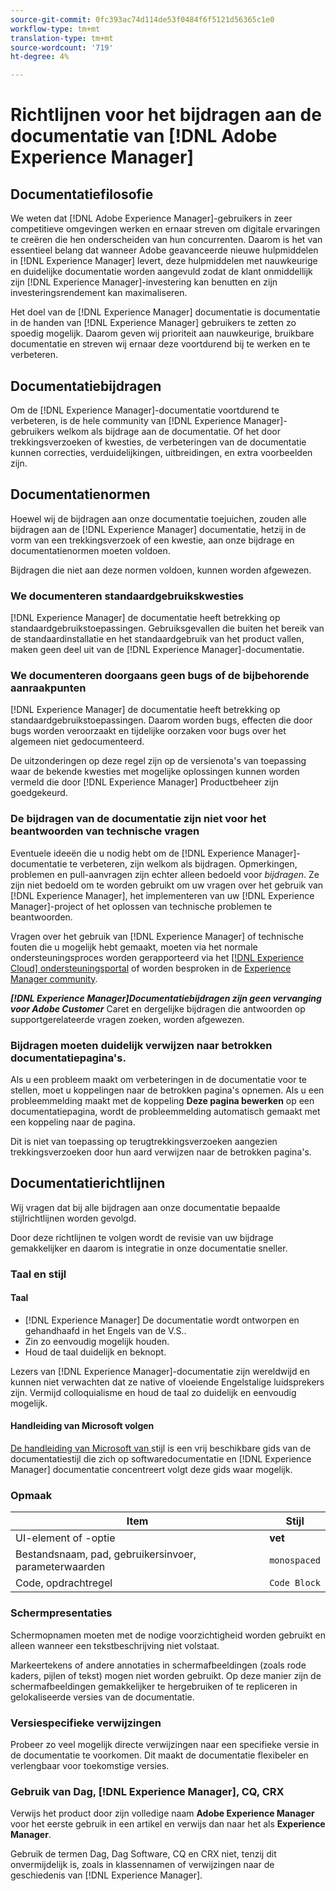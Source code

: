 ```yaml
---
source-git-commit: 0fc393ac74d114de53f0484f6f5121d56365c1e0
workflow-type: tm+mt
translation-type: tm+mt
source-wordcount: '719'
ht-degree: 4%

---
```

# Richtlijnen voor het bijdragen aan de documentatie van [!DNL Adobe Experience Manager]

## Documentatiefilosofie

We weten dat [!DNL Adobe Experience Manager]-gebruikers in zeer competitieve omgevingen werken en ernaar streven om digitale ervaringen te creëren die hen onderscheiden van hun concurrenten. Daarom is het van essentieel belang dat wanneer Adobe geavanceerde nieuwe hulpmiddelen in [!DNL Experience Manager] levert, deze hulpmiddelen met nauwkeurige en duidelijke documentatie worden aangevuld zodat de klant onmiddellijk zijn [!DNL Experience Manager]-investering kan benutten en zijn investeringsrendement kan maximaliseren.

Het doel van de [!DNL Experience Manager] documentatie is documentatie in de handen van [!DNL Experience Manager] gebruikers te zetten zo spoedig mogelijk. Daarom geven wij prioriteit aan nauwkeurige, bruikbare documentatie en streven wij ernaar deze voortdurend bij te werken en te verbeteren.

## Documentatiebijdragen

Om de [!DNL Experience Manager]-documentatie voortdurend te verbeteren, is de hele community van [!DNL Experience Manager]-gebruikers welkom als bijdrage aan de documentatie. Of het door trekkingsverzoeken of kwesties, de verbeteringen van de documentatie kunnen correcties, verduidelijkingen, uitbreidingen, en extra voorbeelden zijn.

## Documentatienormen

Hoewel wij de bijdragen aan onze documentatie toejuichen, zouden alle bijdragen aan de [!DNL Experience Manager] documentatie, hetzij in de vorm van een trekkingsverzoek of een kwestie, aan onze bijdrage en documentatienormen moeten voldoen.

Bijdragen die niet aan deze normen voldoen, kunnen worden afgewezen.

### We documenteren standaardgebruikskwesties

[!DNL Experience Manager] de documentatie heeft betrekking op standaardgebruikstoepassingen. Gebruiksgevallen die buiten het bereik van de standaardinstallatie en het standaardgebruik van het product vallen, maken geen deel uit van de [!DNL Experience Manager]-documentatie.

### We documenteren doorgaans geen bugs of de bijbehorende aanraakpunten

[!DNL Experience Manager] de documentatie heeft betrekking op standaardgebruikstoepassingen. Daarom worden bugs, effecten die door bugs worden veroorzaakt en tijdelijke oorzaken voor bugs over het algemeen niet gedocumenteerd.

De uitzonderingen op deze regel zijn op de versienota&#39;s van toepassing waar de bekende kwesties met mogelijke oplossingen kunnen worden vermeld die door [!DNL Experience Manager] Productbeheer zijn goedgekeurd.

### De bijdragen van de documentatie zijn niet voor het beantwoorden van technische vragen

Eventuele ideeën die u nodig hebt om de [!DNL Experience Manager]-documentatie te verbeteren, zijn welkom als bijdragen. Opmerkingen, problemen en pull-aanvragen zijn echter alleen bedoeld voor *bijdragen*. Ze zijn niet bedoeld om te worden gebruikt om uw vragen over het gebruik van [!DNL Experience Manager], het implementeren van uw [!DNL Experience Manager]-project of het oplossen van technische problemen te beantwoorden.

Vragen over het gebruik van [!DNL Experience Manager] of technische fouten die u mogelijk hebt gemaakt, moeten via het normale ondersteuningsproces worden gerapporteerd via het [[!DNL Experience Cloud] ondersteuningsportal](https://experienceleague.adobe.com/?support-solution=Experience+Manager#support) of worden besproken in de [Experience Manager community](https://experienceleaguecommunities.adobe.com/t5/adobe-experience-manager/ct-p/adobe-experience-manager-community).

***[!DNL Experience Manager]Documentatiebijdragen zijn geen vervanging voor Adobe Customer*** Caret en dergelijke bijdragen die antwoorden op supportgerelateerde vragen zoeken, worden afgewezen.

### Bijdragen moeten duidelijk verwijzen naar betrokken documentatiepagina&#39;s.

Als u een probleem maakt om verbeteringen in de documentatie voor te stellen, moet u koppelingen naar de betrokken pagina&#39;s opnemen. Als u een probleemmelding maakt met de koppeling **Deze pagina bewerken** op een documentatiepagina, wordt de probleemmelding automatisch gemaakt met een koppeling naar de pagina.

Dit is niet van toepassing op terugtrekkingsverzoeken aangezien trekkingsverzoeken door hun aard verwijzen naar de betrokken pagina&#39;s.

## Documentatierichtlijnen

Wij vragen dat bij alle bijdragen aan onze documentatie bepaalde stijlrichtlijnen worden gevolgd.

Door deze richtlijnen te volgen wordt de revisie van uw bijdrage gemakkelijker en daarom is integratie in onze documentatie sneller.

### Taal en stijl

#### Taal

* [!DNL Experience Manager] De documentatie wordt ontworpen en gehandhaafd in het Engels van de V.S..
* Zin zo eenvoudig mogelijk houden.
* Houd de taal duidelijk en beknopt.

Lezers van [!DNL Experience Manager]-documentatie zijn wereldwijd en kunnen niet verwachten dat ze native of vloeiende Engelstalige luidsprekers zijn. Vermijd colloquialisme en houd de taal zo duidelijk en eenvoudig mogelijk.

#### Handleiding van Microsoft volgen

[De handleiding van Microsoft van ](https://docs.microsoft.com/en-us/style-guide/welcome/) stijl is een vrij beschikbare gids van de documentatiestijl die zich op softwaredocumentatie en  [!DNL Experience Manager] documentatie concentreert volgt deze gids waar mogelijk.

### Opmaak

| Item | Stijl |
|---|---|
| UI-element of -optie | **vet** |
| Bestandsnaam, pad, gebruikersinvoer, parameterwaarden | `monospaced` |
| Code, opdrachtregel | ```Code Block``` |

### Schermpresentaties

Schermopnamen moeten met de nodige voorzichtigheid worden gebruikt en alleen wanneer een tekstbeschrijving niet volstaat.

Markeertekens of andere annotaties in schermafbeeldingen (zoals rode kaders, pijlen of tekst) mogen niet worden gebruikt. Op deze manier zijn de schermafbeeldingen gemakkelijker te hergebruiken of te repliceren in gelokaliseerde versies van de documentatie.

### Versiespecifieke verwijzingen

Probeer zo veel mogelijk directe verwijzingen naar een specifieke versie in de documentatie te voorkomen. Dit maakt de documentatie flexibeler en verlengbaar voor toekomstige versies.

### Gebruik van Dag, [!DNL Experience Manager], CQ, CRX

Verwijs het product door zijn volledige naam **Adobe Experience Manager** voor het eerste gebruik in een artikel en verwijs dan naar het als **Experience Manager**.

Gebruik de termen Dag, Dag Software, CQ en CRX niet, tenzij dit onvermijdelijk is, zoals in klassennamen of verwijzingen naar de geschiedenis van [!DNL Experience Manager].

